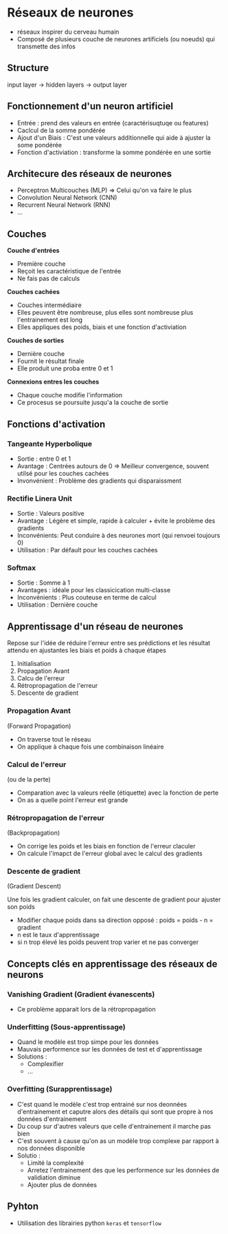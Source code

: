 
# Réseaux de neurones

- réseaux inspirer du cerveau humain
- Composé de plusieurs couche de neurones artificiels (ou noeuds) qui transmette des infos


## Structure

input layer -> hidden layers -> output layer


## Fonctionnement d'un neuron artificiel

- Entrée : prend des valeurs en entrée (caractérisuqtuqe ou features)
- Caclcul de la somme pondérée
- Ajout d'un Biais : C'est une valeurs additionnelle qui aide à ajuster la some pondérée
- Fonction d'activiation : transforme la somme pondérée en une sortie


## Architecure des réseaux de neurones

- Perceptron Multicouches (MLP) => Celui qu'on va faire le plus
- Convolution Neural Network (CNN)
- Recurrent Neural Network (RNN)
- ...



## Couches

**Couche d'entrées**
- Première couche
- Reçoit les caractéristique de l'entrée
- Ne fais pas de calculs

**Couches cachées**
- Couches intermédiaire
- Elles peuvent être nombreuse, plus elles sont nombreuse plus l'entrainement est long
- Elles appliques des poids, biais et une fonction d'activiation

**Couches de sorties**
- Dernière couche
- Fournit le résultat finale
- Elle produit une proba entre 0 et 1


**Connexions entres les couches**
- Chaque couche modifie l'information
- Ce procesus se poursuite jusqu'a la couche de sortie


## Fonctions d'activation

### Tangeante Hyperbolique

- Sortie : entre 0 et 1
- Avantage : Centrées autours de 0 => Meilleur convergence, souvent utilsé pour les couches cachées
- Invonvénient : Problème des gradients qui disparaissment

### Rectifie Linera Unit

- Sortie : Valeurs positive
- Avantage : Légère et simple, rapide à calculer + évite le problème des gradients
- Inconvénients: Peut conduire à des neurones mort (qui renvoei toujours 0)
- Utilisation : Par défault pour les couches cachées

### Softmax

- Sortie : Somme à 1
- Avantages : idéale pour les classicication multi-classe
- Inconvénients : Plus couteuse en terme de calcul
- Utilisation : Dernière couche


## Apprentissage d'un réseau de neurones

Repose sur l'idée de réduire l'erreur entre ses prédictions et les résultat attendu en ajustantes les biais et poids à chaque étapes

1) Initialisation
2) Propagation Avant
3) Calcu de l'erreur
4) Rétropropagation de l'erreur
5) Descente de gradient

### Propagation Avant

(Forward Propagation)

- On traverse tout le réseau
- On applique à chaque fois une combinaison linéaire

### Calcul de l'erreur
(ou de la perte)

- Comparation avec la valeurs réelle (étiquette) avec la fonction de perte
- On as a quelle point l'erreur est grande

### Rétropropagation de l'erreur
(Backpropagation)

- On corrige les poids et les biais en fonction de l'erreur claculer
- On calcule l'imapct de l'erreur global avec le calcul des gradients

### Descente de gradient
(Gradient Descent)

Une fois les gradient calculer, on fait une descente de gradient pour ajuster son poids
- Modifier chaque poids dans sa direction opposé : poids = poids - n = gradient
- n est le taux d'apprentissage
- si n trop élevé les poids peuvent trop varier et ne pas converger



## Concepts clés en apprentissage des réseaux de neurons

### Vanishing Gradient (Gradient évanescents)
- Ce problème apparait lors de la rétropropagation


### Underfitting (Sous-apprentissage)
- Quand le modèle est trop simpe pour les données
- Mauvais performence sur les données de test et d'apprentissage
- Solutions : 
	- Complexifier
	- ...

### Overfitting (Surapprentissage)
- C'est quand le modèle c'est trop entrainé sur nos deonnées d'entrainement et caputre alors des détails qui sont que propre à nos données d'entrainement
- Du coup sur d'autres valeurs que celle d'entrainement il marche pas bien
- C'est souvent à cause qu'on as un modèle trop complexe par rapport à nos données disponible
- Solutio :
	- Limité la complexité
	- Arretez l'entrainement des que les performence sur les données de validiation diminue
	- Ajouter plus de données


## Pyhton
- Utilisation des librairies python `keras` et `tensorflow`